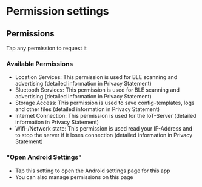 # Permission settings

## Permissions
Tap any permission to request it

### Available Permissions
- Location Services: This permission is used for BLE scanning and advertising (detailed information in Privacy Statement)
- Bluetooth Services: This permission is used for BLE scanning and advertising (detailed information in Privacy Statement)
- Storage Access: This permission is used to save config-templates, logs and other files (detailed information in Privacy Statement)
- Internet Connection: This permission is used for the IoT-Server (detailed information in Privacy Statement)
- Wifi-/Network state: This permission is used read your IP-Address and to stop the server if it loses connection (detailed information in Privacy Statement)

### "Open Android Settings"
- Tap this setting to open the Android settings page for this app
- You can also manage permissions on this page
